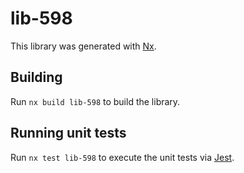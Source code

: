 # lib-598

This library was generated with [Nx](https://nx.dev).

## Building

Run `nx build lib-598` to build the library.

## Running unit tests

Run `nx test lib-598` to execute the unit tests via [Jest](https://jestjs.io).

